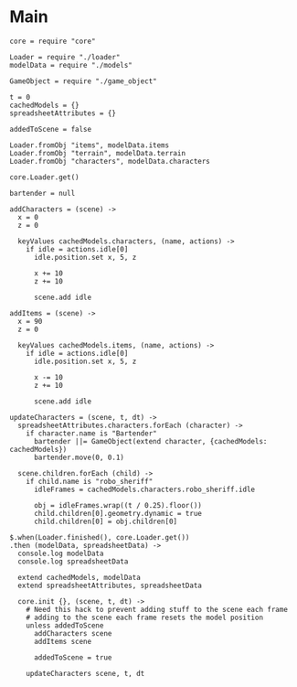 Main
====

    core = require "core"

    Loader = require "./loader"
    modelData = require "./models"

    GameObject = require "./game_object"

    t = 0
    cachedModels = {}
    spreadsheetAttributes = {}

    addedToScene = false

    Loader.fromObj "items", modelData.items
    Loader.fromObj "terrain", modelData.terrain
    Loader.fromObj "characters", modelData.characters

    core.Loader.get()

    bartender = null

    addCharacters = (scene) ->
      x = 0
      z = 0

      keyValues cachedModels.characters, (name, actions) ->
        if idle = actions.idle[0]
          idle.position.set x, 5, z

          x += 10
          z += 10

          scene.add idle

    addItems = (scene) ->
      x = 90
      z = 0

      keyValues cachedModels.items, (name, actions) ->
        if idle = actions.idle[0]
          idle.position.set x, 5, z

          x -= 10
          z += 10

          scene.add idle

    updateCharacters = (scene, t, dt) ->
      spreadsheetAttributes.characters.forEach (character) ->
        if character.name is "Bartender"
          bartender ||= GameObject(extend character, {cachedModels: cachedModels})
          bartender.move(0, 0.1)

      scene.children.forEach (child) ->
        if child.name is "robo_sheriff"
          idleFrames = cachedModels.characters.robo_sheriff.idle

          obj = idleFrames.wrap((t / 0.25).floor())
          child.children[0].geometry.dynamic = true
          child.children[0] = obj.children[0]

    $.when(Loader.finished(), core.Loader.get())
    .then (modelData, spreadsheetData) ->
      console.log modelData
      console.log spreadsheetData

      extend cachedModels, modelData
      extend spreadsheetAttributes, spreadsheetData

      core.init {}, (scene, t, dt) ->
        # Need this hack to prevent adding stuff to the scene each frame
        # adding to the scene each frame resets the model position
        unless addedToScene
          addCharacters scene
          addItems scene

          addedToScene = true

        updateCharacters scene, t, dt
